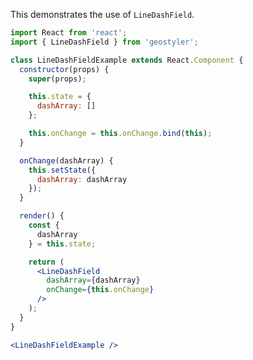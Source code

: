 <!--
 * Released under the BSD 2-Clause License
 *
 * Copyright © 2018-present, terrestris GmbH & Co. KG and GeoStyler contributors
 * All rights reserved.
 *
 * Redistribution and use in source and binary forms, with or without
 * modification, are permitted provided that the following conditions are met:
 *
 * * Redistributions of source code must retain the above copyright notice,
 *   this list of conditions and the following disclaimer.
 *
 * * Redistributions in binary form must reproduce the above copyright notice,
 *   this list of conditions and the following disclaimer in the documentation
 *   and/or other materials provided with the distribution.
 *
 * THIS SOFTWARE IS PROVIDED BY THE COPYRIGHT HOLDERS AND CONTRIBUTORS "AS IS"
 * AND ANY EXPRESS OR IMPLIED WARRANTIES, INCLUDING, BUT NOT LIMITED TO, THE
 * IMPLIED WARRANTIES OF MERCHANTABILITY AND FITNESS FOR A PARTICULAR PURPOSE
 * ARE DISCLAIMED. IN NO EVENT SHALL THE COPYRIGHT HOLDER OR CONTRIBUTORS BE
 * LIABLE FOR ANY DIRECT, INDIRECT, INCIDENTAL, SPECIAL, EXEMPLARY, OR
 * CONSEQUENTIAL DAMAGES (INCLUDING, BUT NOT LIMITED TO, PROCUREMENT OF
 * SUBSTITUTE GOODS OR SERVICES; LOSS OF USE, DATA, OR PROFITS; OR BUSINESS
 * INTERRUPTION) HOWEVER CAUSED AND ON ANY THEORY OF LIABILITY, WHETHER IN
 * CONTRACT, STRICT LIABILITY, OR TORT (INCLUDING NEGLIGENCE OR OTHERWISE)
 * ARISING IN ANY WAY OUT OF THE USE OF THIS SOFTWARE, EVEN IF ADVISED OF THE
 * POSSIBILITY OF SUCH DAMAGE.
 *
-->

This demonstrates the use of `LineDashField`.

```jsx
import React from 'react';
import { LineDashField } from 'geostyler';

class LineDashFieldExample extends React.Component {
  constructor(props) {
    super(props);

    this.state = {
      dashArray: []
    };

    this.onChange = this.onChange.bind(this);
  }

  onChange(dashArray) {
    this.setState({
      dashArray: dashArray
    });
  }

  render() {
    const {
      dashArray
    } = this.state;

    return (
      <LineDashField
        dashArray={dashArray}
        onChange={this.onChange}
      />
    );
  }
}

<LineDashFieldExample />
```
